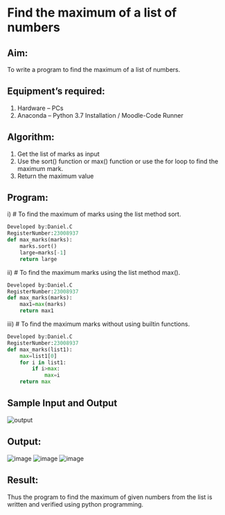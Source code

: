 # Find the maximum of a list of numbers
## Aim:
To write a program to find the maximum of a list of numbers.
## Equipment’s required:
1.	Hardware – PCs
2.	Anaconda – Python 3.7 Installation / Moodle-Code Runner
## Algorithm:
1.	Get the list of marks as input
2.	Use the sort() function or max() function or use the for loop to find the maximum mark.
3.	Return the maximum value
## Program:

i)	# To find the maximum of marks using the list method sort.
```Python
Developed by:Daniel.C 
RegisterNumber:23008937 
def max_marks(marks):
    marks.sort()
    large=marks[-1]
    return large
```

ii)	# To find the maximum marks using the list method max().
```Python
Developed by:Daniel.C 
RegisterNumber:23008937 
def max_marks(marks):
    max1=max(marks)
    return max1
```

iii) # To find the maximum marks without using builtin functions.
```Python
Developed by:Daniel.C 
RegisterNumber:23008937 
def max_marks(list1):
    max=list1[0]
    for i in list1:
        if i>max:
            max=i
    return max
```
## Sample Input and Output
![output](./img/max_marks1.jpg) 

## Output:
![image](https://github.com/Daniel-christal/FindMaximum/assets/145742847/443c5dfe-800c-4d13-9dea-4468885f4913)
![image](https://github.com/Daniel-christal/FindMaximum/assets/145742847/569de750-d035-4c41-b1cf-6e5a03f9fd29)
![image](https://github.com/Daniel-christal/FindMaximum/assets/145742847/25a00d88-37b2-48c7-a771-7a6cf3acd1e4)
## Result:
Thus the program to find the maximum of given numbers from the list is written and verified using python programming.
